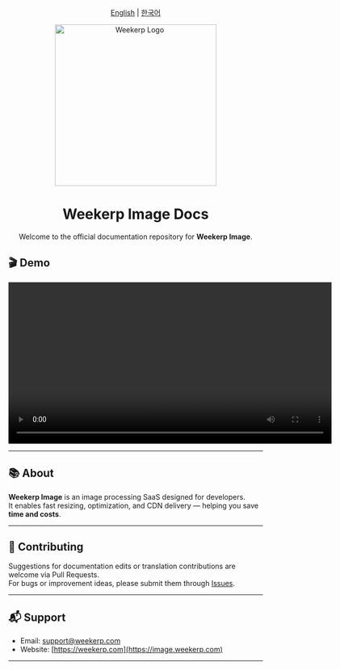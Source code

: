 <p align="center">
  <a href="https://weekerp.gitbook.io/en">English</a> | 
  <a href="https://weekerp.gitbook.io/ko">한국어</a>
</p>

<p align="center">
  <img src="https://cdn.weekerp.com/image/weekerp/image/logo/logo_white_symbol_text.png" alt="Weekerp Logo" width="320"/>
</p>

<h1 align="center">Weekerp Image Docs</h1>

<p align="center">
  Welcome to the official documentation repository for <strong>Weekerp Image</strong>.
</p>

## 🎬 Demo
<p align="center">
  <video src="https://cdn.weekerp.com/file/weekerp/demo.webm" controls width="640">
    Your browser does not support the video tag.
  </video>
</p>

---

## 📚 About

**Weekerp Image** is an image processing SaaS designed for developers.  
It enables fast resizing, optimization, and CDN delivery — helping you save **time and costs**.


---

## 🤝 Contributing

Suggestions for documentation edits or translation contributions are welcome via Pull Requests.  
For bugs or improvement ideas, please submit them through [Issues](../../issues).

---

## 📬 Support

- Email: [support@weekerp.com](mailto:help@weekerp.com)  
- Website: [https://weekerp.com](https://image.weekerp.com)

---
